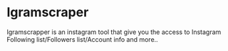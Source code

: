 # Igramscraper
Igramscrapper is an instagram tool that give you the access to Instagram Following list/Followers list/Account info and more..
